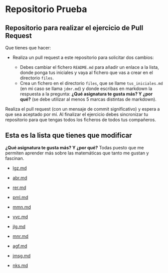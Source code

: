 # Repositorio Prueba

## Repositorio para realizar el ejercicio de Pull Request

Que tienes que hacer:

* Realiza un pull request a este repositorio para solicitar dos cambios:

    * Debes cambiar el fichero `README.md` para añadir un enlace a la lista, donde ponga tus iniciales y vaya al fichero que vas a crear en el directorio `files`.
    * Crea un  fichero en el directorio `files`, que se llame `tus_iniciales.md` (en mi caso se llama `jdmr.md`) y donde escribas en markdown la respuesta a la pregunta: **¿Qué asignatura te gusta más? Y ¿por qué?** (se debe utilizar al menos 5 marcas distintas de markdown).

Realiza el pull request (con un mensaje de commit significativo) y espera a que sea aceptado por mí. Al finalizar el ejercicio debes sincronizar tu repositorio para que tengas todos los ficheros de todos tus compañeros.

## Esta es la lista que tienes que modificar

**¿Qué asignatura te gusta más? Y ¿por qué?** Todas puesto que me permiten aprender más sobre las matemáticas que tanto me gustan y fascinan.

- [lgz.md](files/lgz.md)

- [abr.md](files/abr.md)

- [rer.md](files/rer.md)

- [pml.md](files/pml.md)

- [mmn.md](files/mmn.md) 

- [vvc.md](files/vvc.md)

- [jlg.md](files/jlg.md)

- [mnr.md](files/mnr.md)

- [agf.md](files/agf.md) 

- [jmsg.md](files/jmsg.md)

- [nks.md](files/nks.md)
